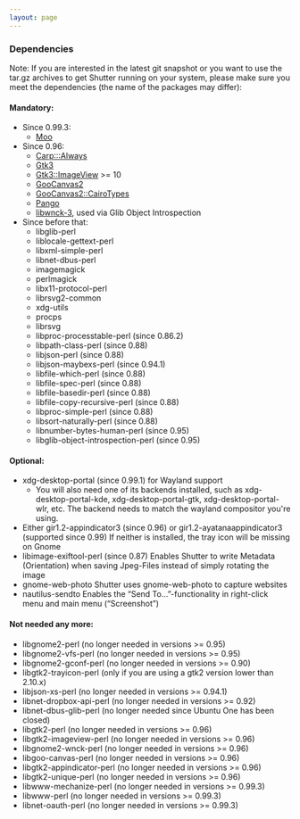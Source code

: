 ```yaml
---
layout: page
---
```

### Dependencies

Note: If you are interested in the latest git snapshot or you want to use the tar.gz archives to get Shutter running on your system, please make sure you meet the dependencies (the name of the packages may differ):

#### Mandatory:

  * Since 0.99.3:
    * [Moo](https://metacpan.org/pod/Moo)
  * Since 0.96:
    * [Carp:::Always](https://metacpan.org/pod/Carp::Always)
    * [Gtk3](https://metacpan.org/pod/Gtk3)
    * [Gtk3::ImageView](https://metacpan.org/pod/Gtk3::ImageView) >= 10
    * [GooCanvas2](https://metacpan.org/pod/GooCanvas2)
    * [GooCanvas2::CairoTypes](https://metacpan.org/pod/GooCanvas2::CairoTypes)
    * [Pango](https://metacpan.org/pod/Pango)
    * [libwnck-3](https://gitlab.gnome.org/GNOME/libwnck), used via Glib Object Introspection
  * Since before that:
    * libglib-perl
    * liblocale-gettext-perl
    * libxml-simple-perl
    * libnet-dbus-perl
    * imagemagick
    * perlmagick
    * libx11-protocol-perl
    * librsvg2-common
    * xdg-utils
    * procps
    * librsvg
    * libproc-processtable-perl (since 0.86.2)
    * libpath-class-perl (since 0.88)
    * libjson-perl (since 0.88)
    * libjson-maybexs-perl (since 0.94.1)
    * libfile-which-perl (since 0.88)
    * libfile-spec-perl (since 0.88)
    * libfile-basedir-perl (since 0.88)
    * libfile-copy-recursive-perl (since 0.88)
    * libproc-simple-perl (since 0.88)
    * libsort-naturally-perl (since 0.88)
    * libnumber-bytes-human-perl (since 0.95)
    * libglib-object-introspection-perl (since 0.95)

#### Optional:

  * xdg-desktop-portal (since 0.99.1) for Wayland support
    * You will also need one of its backends installed, such as xdg-desktop-portal-kde, xdg-desktop-portal-gtk, xdg-desktop-portal-wlr, etc. The backend needs to match the wayland compositor you're using.
  * Either gir1.2-appindicator3 (since 0.96) or gir1.2-ayatanaappindicator3 (supported since 0.99)
    If neither is installed, the tray icon will be missing on Gnome
  * libimage-exiftool-perl (since 0.87)
  Enables Shutter to write Metadata (Orientation) when saving Jpeg-Files instead of simply rotating the image
  * gnome-web-photo
  Shutter uses gnome-web-photo to capture websites
  * nautilus-sendto
  Enables the “Send To…”-functionality in right-click menu and main menu (“Screenshot”)

#### Not needed any more:

  * libgnome2-perl (no longer needed in versions >= 0.95)
  * libgnome2-vfs-perl (no longer needed in versions >= 0.95)
  * libgnome2-gconf-perl (no longer needed in versions >= 0.90)
  * libgtk2-trayicon-perl (only if you are using a gtk2 version lower than 2.10.x)
  * libjson-xs-perl (no longer needed in versions >= 0.94.1)
  * libnet-dropbox-api-perl (no longer needed in versions >= 0.92)
  * libnet-dbus-glib-perl (no longer needed since Ubuntu One has been closed)
  * libgtk2-perl (no longer needed in versions >= 0.96)
  * libgtk2-imageview-perl (no longer needed in versions >= 0.96)
  * libgnome2-wnck-perl (no longer needed in versions >= 0.96)
  * libgoo-canvas-perl (no longer needed in versions >= 0.96)
  * libgtk2-appindicator-perl (no longer needed in versions >= 0.96)
  * libgtk2-unique-perl (no longer needed in versions >= 0.96)
  * libwww-mechanize-perl (no longer needed in versions >= 0.99.3)
  * libwww-perl (no longer needed in versions >= 0.99.3)
  * libnet-oauth-perl (no longer needed in versions >= 0.99.3)

